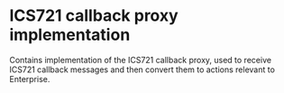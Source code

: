 ICS721 callback proxy implementation
=======

Contains implementation of the ICS721 callback proxy, used to receive ICS721 callback messages and then
convert them to actions relevant to Enterprise.
